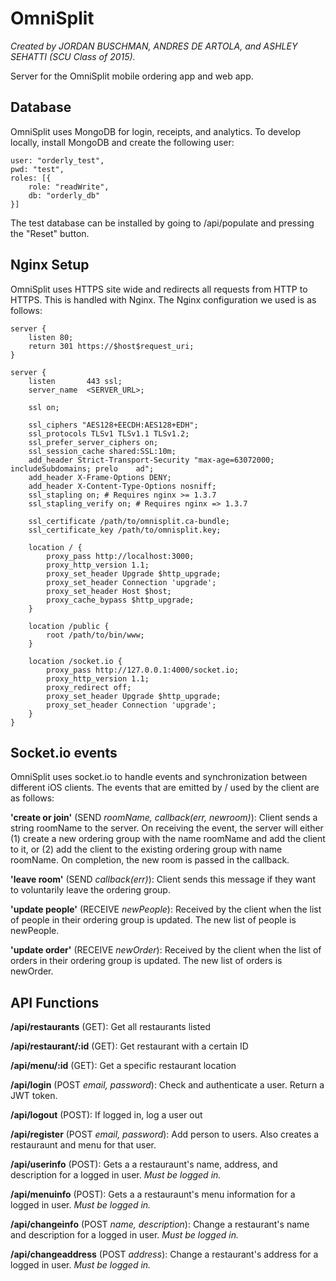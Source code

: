 OmniSplit
=========
*Created by JORDAN BUSCHMAN, ANDRES DE ARTOLA, and ASHLEY SEHATTI (SCU Class of 2015).*

Server for the OmniSplit mobile ordering app and web app.

## Database
OmniSplit uses MongoDB for login, receipts, and analytics. To develop locally, install MongoDB and create the following user:
```
user: "orderly_test",
pwd: "test",
roles: [{
    role: "readWrite",
    db: "orderly_db"
}]
```
The test database can be installed by going to <URL>/api/populate and pressing the "Reset" button.

## Nginx Setup
OmniSplit uses HTTPS site wide and redirects all requests from HTTP to HTTPS. This is handled with Nginx. The Nginx configuration we used is as follows:
```
server {
    listen 80;
    return 301 https://$host$request_uri;
}

server {
    listen       443 ssl;
    server_name  <SERVER_URL>;

    ssl on;

    ssl_ciphers "AES128+EECDH:AES128+EDH";
    ssl_protocols TLSv1 TLSv1.1 TLSv1.2;
    ssl_prefer_server_ciphers on;
    ssl_session_cache shared:SSL:10m;
    add_header Strict-Transport-Security "max-age=63072000; includeSubdomains; prelo    ad";
    add_header X-Frame-Options DENY;
    add_header X-Content-Type-Options nosniff;
    ssl_stapling on; # Requires nginx >= 1.3.7
    ssl_stapling_verify on; # Requires nginx => 1.3.7

    ssl_certificate /path/to/omnisplit.ca-bundle;
    ssl_certificate_key /path/to/omnisplit.key;

    location / {
        proxy_pass http://localhost:3000;
        proxy_http_version 1.1;
        proxy_set_header Upgrade $http_upgrade;
        proxy_set_header Connection 'upgrade';
        proxy_set_header Host $host;
        proxy_cache_bypass $http_upgrade;
    }

    location /public {
        root /path/to/bin/www;
    }

    location /socket.io {
        proxy_pass http://127.0.0.1:4000/socket.io;
        proxy_http_version 1.1;
        proxy_redirect off;
        proxy_set_header Upgrade $http_upgrade;
        proxy_set_header Connection 'upgrade';
    }
}
```

## Socket.io events
OmniSplit uses socket.io to handle events and synchronization between different iOS clients. The events that are emitted by / used by the client are as follows:

**'create or join'** (SEND *roomName, callback(err, newroom)*): Client sends a string roomName to the server. On receiving the event, the server will either (1) create a new ordering group with the name roomName and add the client to it, or (2) add the client to the existing ordering group with name roomName. On completion, the new room is passed in the callback.

**'leave room'** (SEND *callback(err)*): Client sends this message if they want to voluntarily leave the ordering group.

**'update people'** (RECEIVE *newPeople*): Received by the client when the list of people in their ordering group is updated. The new list of people is newPeople.

**'update order'** (RECEIVE *newOrder*): Received by the client when the list of orders in their ordering group is updated. The new list of orders is newOrder.

## API Functions
**/api/restaurants** (GET): Get all restaurants listed

**/api/restaurant/:id** (GET): Get restaurant with a certain ID

**/api/menu/:id** (GET): Get a specific restaurant location 

**/api/login** (POST *email, password*): Check and authenticate a user. Return a JWT token.

**/api/logout** (POST): If logged in, log a user out

**/api/register** (POST *email, password*): Add person to users. Also creates a restauraunt and menu for that user.

**/api/userinfo** (POST): Gets a a restauraunt's name, address, and description for a logged in user. *Must be logged in.*

**/api/menuinfo** (POST): Gets a a restauraunt's menu information for a logged in user. *Must be logged in.*

**/api/changeinfo** (POST *name, description*): Change a restaurant's name and description for a logged in user. *Must be logged in.*

**/api/changeaddress** (POST *address*): Change a restaurant's address for a logged in user. *Must be logged in.*
